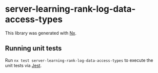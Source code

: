 # server-learning-rank-log-data-access-types

This library was generated with [Nx](https://nx.dev).

## Running unit tests

Run `nx test server-learning-rank-log-data-access-types` to execute the unit tests via [Jest](https://jestjs.io).
